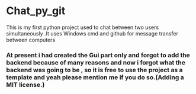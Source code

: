 # Chat_py_git
This is my first python project used to chat between two users simultaneously .It uses Windows cmd and github for message transfer between computers 

### At present i had created the Gui part only and forgot to add the backend because of many reasons and now i forgot what the backend was going to be , so it is free to use the project as a template and yeah please mention me if you do so.(Adding a MIT license.)
